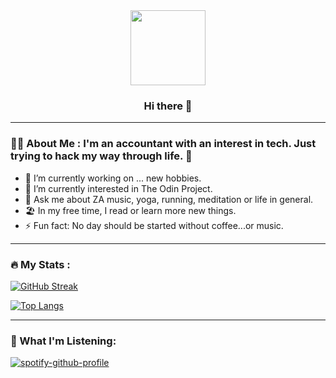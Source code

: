 <div id="header" align="center">
  <img src="https://media.giphy.com/media/gOQ6EgtAiwXde/giphy.gif" width="120"/>
  <h3> Hi there 👋</h3>
 </div>


<!-- 
<div id="badges">
 <a href="your-linkedin-URL">
  <img src="https://img.shields.io/badge/LinkedIn-blue?style=for-the-badge&logo=linkedin&logoColor=white" alt="LinkedIn Badge"/>
 </a>
  <img src="https://img.shields.io/badge/YouTube-red?style=for-the-badge&logo=youtube&logoColor=white" alt="Youtube Badge"/>
  <img src="https://img.shields.io/badge/Twitter-blue?style=for-the-badge&logo=twitter&logoColor=white" alt="Twitter Badge"/>
</div> 
-->

---

### :woman_technologist: About Me : I'm an accountant with an interest in tech. Just trying to hack my way through life. :rocket:

- 🔭 I’m currently working on ... new hobbies.
- 🌱 I’m currently interested in The Odin Project.
- 💬 Ask me about ZA music, yoga, running, meditation or life in general.
- 🏖️ In my free time, I read or learn more new things.
- ⚡ Fun fact: No day should be started without coffee...or music.

---
<!--
### :hammer_and_wrench: Languages and Tools : 

<div>
  <img src="https://github.com/devicons/devicon/blob/master/icons/ubuntu/ubuntu-plain.svg" title="Ubuntu" alt="Ubuntu" width="40" height="40" />&nbsp;
  <img src="https://github.com/devicons/devicon/blob/master/icons/python/python-original.svg" title="Python" alt="Python" width="40" height="40" />&nbsp;
 </div>

---
-->
### :fire: My Stats :
[![GitHub Streak](http://github-readme-streak-stats.herokuapp.com?user=Blouwolf&theme=dark&background=000000)](https://git.io/streak-stats)

[![Top Langs](https://github-readme-stats.vercel.app/api/top-langs/?username=Blouwolf&layout=compact&theme=vision-friendly-dark)](https://github.com/anuraghazra/github-readme-stats)

<!--
---

### :writing_hand: Blog Posts :
To do
-->

---
### 🎵 What I'm Listening:

[![spotify-github-profile](https://spotify-github-profile.vercel.app/api/view?uid=317oy4fqfxis4afpo2tjxiwhz3nu&cover_image=true&theme=default)](https://github.com/kittinan/spotify-github-profile)



